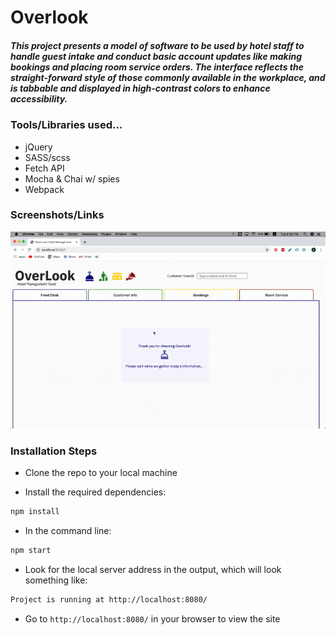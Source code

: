# Overlook 

##### This project presents a model of software to be used by hotel staff to handle guest intake and conduct basic account updates like making bookings and placing room service orders. The interface reflects the straight-forward style of those commonly available in the workplace, and is tabbable and displayed in high-contrast colors to enhance accessibility.

### Tools/Libraries used... 

- jQuery
- SASS/scss
- Fetch API
- Mocha & Chai w/ spies
- Webpack

### Screenshots/Links

![Overlook demo gif](./src/images/demogif2.gif)

### Installation Steps

- Clone the repo to your local machine

- Install the required dependencies:

```bash 
npm install
```
- In the command line:

```bash
npm start
```

- Look for the local server address in the output, which will look something like: 

```bash
Project is running at http://localhost:8080/
```

- Go to `http://localhost:8080/` in your browser to view the site
